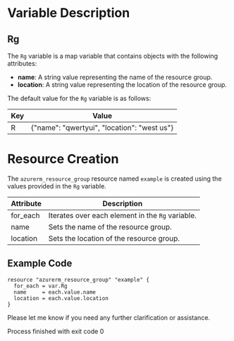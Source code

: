 # Variable Description

## Rg

The `Rg` variable is a map variable that contains objects with the following attributes:
- **name**: A string value representing the name of the resource group.
- **location**: A string value representing the location of the resource group.

The default value for the `Rg` variable is as follows:

| Key | Value                                |
|-----|--------------------------------------|
| R   | {"name": "qwertyui", "location": "west us"} |

# Resource Creation

The `azurerm_resource_group` resource named `example` is created using the values provided in the `Rg` variable.

| Attribute | Description                                      |
|-----------|--------------------------------------------------|
| for_each   | Iterates over each element in the `Rg` variable. |
| name      | Sets the name of the resource group.             |
| location  | Sets the location of the resource group.         |

## Example Code

```hcl
resource "azurerm_resource_group" "example" {
  for_each = var.Rg
  name     = each.value.name
  location = each.value.location
}
```

Please let me know if you need any further clarification or assistance.

Process finished with exit code 0
